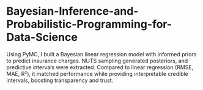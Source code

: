 # Bayesian-Inference-and-Probabilistic-Programming-for-Data-Science
Using PyMC, I built a Bayesian linear regression model with informed priors to predict insurance charges. NUTS sampling generated posteriors, and predictive intervals were extracted. Compared to linear regression (RMSE, MAE, R²), it matched performance while providing interpretable credible intervals, boosting transparency and trust.
